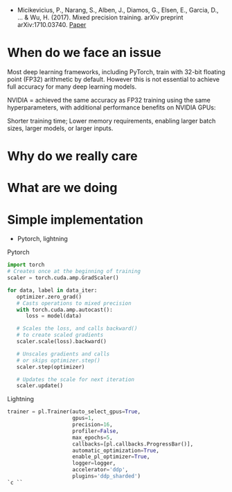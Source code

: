 - Micikevicius, P., Narang, S., Alben, J., Diamos, G., Elsen, E., Garcia, D., ... & Wu, H. (2017). Mixed precision training. arXiv preprint arXiv:1710.03740.
[Paper](https://arxiv.org/pdf/1710.03740)

# When do we face an issue
Most deep learning frameworks, including PyTorch, train with 32-bit floating point (FP32) arithmetic by default. However this is not essential to achieve full accuracy for many deep learning models. 

NVIDIA = achieved the same accuracy as FP32 training using the same hyperparameters, with additional performance benefits on NVIDIA GPUs:

Shorter training time;
Lower memory requirements, enabling larger batch sizes, larger models, or larger inputs.





# Why do we really care



# What are we doing



# Simple implementation 
- Pytorch, lightning

Pytorch
```python
import torch
# Creates once at the beginning of training
scaler = torch.cuda.amp.GradScaler()

for data, label in data_iter:
   optimizer.zero_grad()
   # Casts operations to mixed precision
   with torch.cuda.amp.autocast():
      loss = model(data)

   # Scales the loss, and calls backward()
   # to create scaled gradients
   scaler.scale(loss).backward()

   # Unscales gradients and calls
   # or skips optimizer.step()
   scaler.step(optimizer)

   # Updates the scale for next iteration
   scaler.update()
```

Lightning
```python
trainer = pl.Trainer(auto_select_gpus=True,
                     gpus=1,
                     precision=16,
                     profiler=False,
                     max_epochs=5,
                     callbacks=[pl.callbacks.ProgressBar()],
                     automatic_optimization=True,
                     enable_pl_optimizer=True,
                     logger=logger,
                     accelerator='ddp',
                     plugins='ddp_sharded')
`c ``

